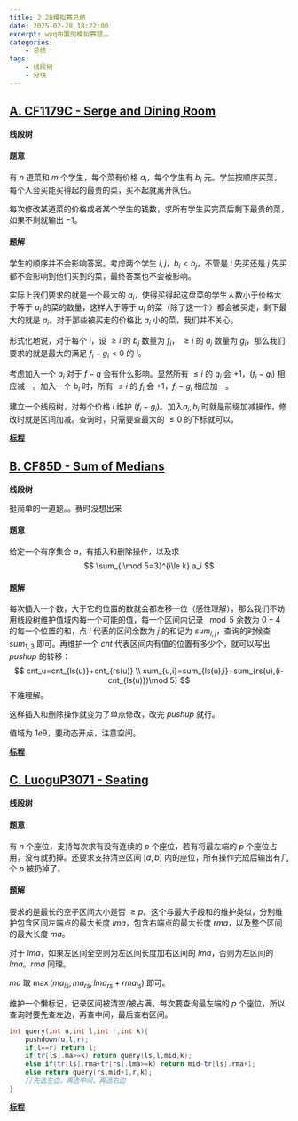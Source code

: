 ```yaml
---
title: 2.28模拟赛总结
date: 2025-02-28 18:22:00
excerpt: wyq布置的模拟赛题。。
categories: 
    - 总结
tags: 
    - 线段树
    - 分块
---
```


## [A. CF1179C - Serge and Dining Room](https://codeforces.com/problemset/problem/1179/C)
**线段树**
#### 题意
有 $n$ 道菜和 $m$ 个学生，每个菜有价格 $a_i$，每个学生有 $b_i$ 元。学生按顺序买菜，每个人会买能买得起的最贵的菜，买不起就离开队伍。

每次修改某道菜的价格或者某个学生的钱数，求所有学生买完菜后剩下最贵的菜，如果不剩就输出 $-1$。
#### 题解
学生的顺序并不会影响答案。考虑两个学生 $i,j$，$b_i<b_j$，不管是 $i$ 先买还是 $j$ 先买都不会影响到他们买到的菜，最终答案也不会被影响。

实际上我们要求的就是一个最大的 $a_i$，使得买得起这盘菜的学生人数小于价格大于等于 $a_i$ 的菜的数量，这样大于等于 $a_i$ 的菜（除了这一个）都会被买走，剩下最大的就是 $a_i$。对于那些被买走的价格比 $a_i$ 小的菜，我们并不关心。

形式化地说，对于每个 $i$，设 $\ge i$ 的 $b_j$ 数量为 $f_i$， $\ge i$ 的 $a_j$ 数量为 $g_i$，那么我们要求的就是最大的满足 $f_i-g_i<0$ 的 $i$。

考虑加入一个 $a_i$ 对于 $f-g$ 会有什么影响。显然所有 $\le i$ 的 $g_i$ 会 $+1$，$(f_i-g_i)$ 相应减一。加入一个 $b_i$ 时，所有 $\le i$ 的 $f_i$ 会 $+1$，$f_i-g_i$ 相应加一。

建立一个线段树，对每个价格 $i$ 维护 $(f_i-g_i)$。加入$a_i,b_i$ 时就是前缀加减操作，修改时就是区间加减。查询时，只需要查最大的 $\le 0$ 的下标就可以。

**[标程](https://yumomeow.github.io/2025/02/24/std/#CF1179C)**

## [B. CF85D - Sum of Medians](https://codeforces.com/problemset/problem/85/D)
**线段树**

挺简单的一道题。。赛时没想出来
#### 题意
给定一个有序集合 $a$，有插入和删除操作，以及求
$$
\sum_{i\mod 5=3}^{i\le k} a_i
$$
#### 题解
每次插入一个数，大于它的位置的数就会都左移一位（感性理解），那么我们不妨用线段树维护值域内每一个可能的值，每一个区间内记录 $\mod 5$ 余数为 $0-4$ 的每一个位置的和，点 $i$ 代表的区间余数为 $j$ 的和记为 $sum_{i,j}$，查询的时候查 $sum_{1,3}$ 即可。再维护一个 $cnt$ 代表区间内有值的位置有多少个，就可以写出 $pushup$ 的转移：
$$
cnt_u=cnt_{ls(u)}+cnt_{rs(u)} \\
sum_{u,i}=sum_{ls(u),i}+sum_{rs(u),(i-cnt_{ls(u)})\mod 5}
$$
不难理解。

这样插入和删除操作就变为了单点修改，改完 $pushup$ 就行。

值域为 $1e9$，要动态开点，注意空间。

**[标程](https://yumomeow.github.io/2025/02/24/std/#CF85D)**

## [C. LuoguP3071 - Seating](https://www.luogu.com.cn/problem/P3071)
**线段树**
#### 题意
有 $n$ 个座位，支持每次求有没有连续的 $p$ 个座位，若有将最左端的 $p$ 个座位占用，没有就扔掉。还要求支持清空区间 $[a,b]$ 内的座位，所有操作完成后输出有几个 $p$ 被扔掉了。
#### 题解
要求的是最长的空子区间大小是否 $\ge p$。这个与最大子段和的维护类似，分别维护包含区间左端点的最大长度 $lma$，包含右端点的最大长度 $rma$，以及整个区间的最大长度 $ma$。

对于 $lma$，如果左区间全空则为左区间长度加右区间的 $lma$，否则为左区间的 $lma$。$rma$ 同理。

$ma$ 取 $\max(ma_{ls},ma_{rs},lma_{rs}+rma_{ls})$ 即可。

维护一个懒标记，记录区间被清空/被占满。每次要查询最左端的 $p$ 个座位，所以查询时要先查左边，再查中间，最后查右区间。
```cpp
int query(int u,int l,int r,int k){
	pushdown(u,l,r);
	if(l==r) return l;
	if(tr[ls].ma>=k) return query(ls,l,mid,k);
	else if(tr[ls].rma+tr[rs].lma>=k) return mid-tr[ls].rma+1;
	else return query(rs,mid+1,r,k);
	//先选左边，再选中间，再选右边
}
```
**[标程](https://yumomeow.github.io/2025/02/24/std/#LuoguP3071)**


